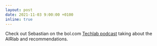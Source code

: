 ```yaml
---
layout: post
date: 2021-11-03 9:00:00 +0100
inline: true
---
```


Check out Sebastian on the bol.com [Techlab podcast](https://techlab.bol.com/ai-for-retail-lab-on-recommendations-podcast/) taking about the AIRlab and recommendations.